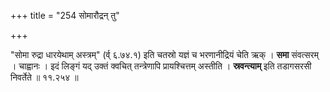 +++
title = "254 सोमारौद्रन् तु"

+++


"सोमा रुद्रा धारयेथाम् अस्त्रम्" (र्व् ६.७४.१) इति चतस्रो यज्ञं च भरणानीद्रियं चेति ऋक् । **समा** संवत्सरम् । चाह्वानः । इदं लिङ्गं यद् उक्तं क्वचित् तन्त्रेणापि प्रायश्चित्तम् अस्तीति । **स्रवन्त्याम्** इति तडागसरसी निवर्तेते ॥ ११.२५४ ॥